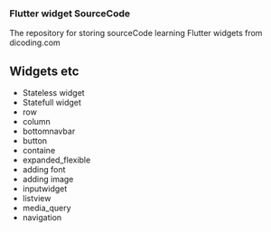 ### Flutter widget SourceCode

The repository for storing sourceCode learning Flutter widgets from dicoding.com

## Widgets etc
- Stateless widget
- Statefull widget
- row
- column
- bottomnavbar
- button
- containe
- expanded_flexible
- adding font
- adding image
- inputwidget
- listview
- media_query
- navigation